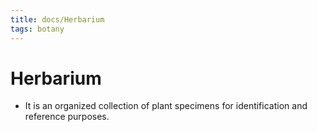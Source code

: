 ```yaml
---
title: docs/Herbarium
tags: botany
---
```


# Herbarium
- It is an organized collection of plant specimens for identification and reference purposes.